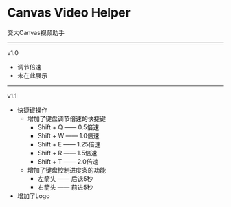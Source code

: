 # Canvas Video Helper

交大Canvas视频助手

---
v1.0
- 调节倍速
- 未在此展示
  
---
v1.1
- 快捷键操作
  - 增加了键盘调节倍速的快捷键
    - Shift + Q —— 0.5倍速
    - Shift + W —— 1.0倍速
    - Shift + E —— 1.25倍速
    - Shift + R —— 1.5倍速
    - Shift + T —— 2.0倍速
  - 增加了键盘控制进度条的功能
    - 左箭头 —— 后退5秒
    - 右箭头 —— 前进5秒
- 增加了Logo

